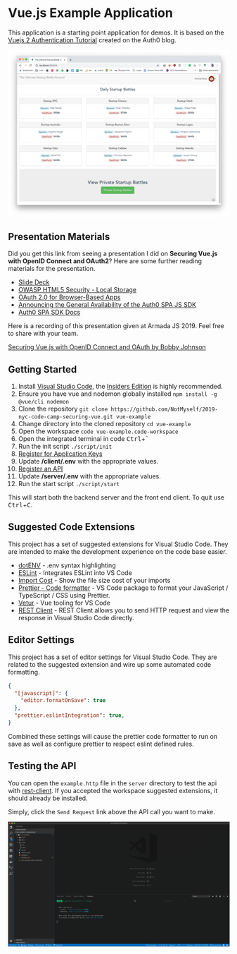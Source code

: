 # Vue.js Example Application

This application is a starting point application for demos. It is based on the [Vuejs 2 Authentication Tutorial](https://auth0.com/blog/vuejs2-authentication-tutorial/) created on the Auth0 blog.

![Vue Example](/docs/images/screenshot.png?raw=true "Vue Example")

## Presentation Materials

Did you get this link from seeing a presentation I did on **Securing Vue.js with OpenID Connect and OAuth2**? Here are some further reading materials for the presentation.

- [Slide Deck](https://www.slideshare.net/secret/2keSpaXJYIWIq1)
- [OWASP HTML5 Security - Local Storage](https://cheatsheetseries.owasp.org/cheatsheets/HTML5_Security_Cheat_Sheet.html#local-storage)
- [OAuth 2.0 for Browser-Based Apps](https://tools.ietf.org/html/draft-parecki-oauth-browser-based-apps-02)
- [Announcing the General Availability of the Auth0 SPA JS SDK](https://community.auth0.com/t/announcing-the-general-availability-of-the-auth0-spa-js-sdk/27399)
- [Auth0 SPA SDK Docs](https://auth0.github.io/auth0-spa-js/index.html)

Here is a recording of this presentation given at Armada JS 2019. Feel free to share with your team.

[Securing Vue.js with OpenID Connect and OAuth by Bobby Johnson](https://www.youtube.com/watch?v=r0BCki3U2AM)

## Getting Started

1. Install [Visual Studio Code](https://code.visualstudio.com/), the [Insiders Edition](https://code.visualstudio.com/insiders) is highly recommended.
1. Ensure you have vue and nodemon globally installed `npm install -g @vue/cli nodemon`
1. Clone the repository `git clone https://github.com/NotMyself/2019-nyc-code-camp-securing-vue.git vue-example`
1. Change directory into the cloned repository `cd vue-example`
1. Open the workspace `code vue-example.code-workspace`
1. Open the integrated terminal in code <kbd>Ctrl</kbd>+<kbd>`</kbd>
1. Run the init script `./script/init`
1. [Register for Application Keys](https://auth0.com/docs/quickstart/spa/vuejs#get-your-application-keys)
1. Update **/client/.env** with the appropriate values.
1. [Register an API](https://auth0.com/docs/quickstart/backend/nodejs#create-an-api)
1. Update **/server/.env** with the appropriate values.
1. Run the start script `./script/start`

This will start both the backend server and the front end client. To quit use <kbd>Ctrl</kbd>+<kbd>C</kbd>.

## Suggested Code Extensions

This project has a set of suggested extensions for Visual Studio Code. They are intended to make the development experience on the code base easier.

- [dotENV](https://marketplace.visualstudio.com/items?itemName=mikestead.dotenv) - .env syntax highlighting
- [ESLint](https://marketplace.visualstudio.com/items?itemName=dbaeumer.vscode-eslint) - Integrates ESLint into VS Code
- [Import Cost](https://marketplace.visualstudio.com/items?itemName=wix.vscode-import-cost) - Show the file size cost of your imports
- [Prettier - Code formatter](https://marketplace.visualstudio.com/items?itemName=esbenp.prettier-vscode) - VS Code package to format your JavaScript / TypeScript / CSS using Prettier.
- [Vetur](https://marketplace.visualstudio.com/items?itemName=octref.vetur) - Vue tooling for VS Code
- [REST Client](https://marketplace.visualstudio.com/items?itemName=humao.rest-client) - REST Client allows you to send HTTP request and view the response in Visual Studio Code directly.

## Editor Settings

This project has a set of editor settings for Visual Studio Code. They are related to the suggested extension and wire up some automated code formatting.

```json
{
  "[javascript]": {
    "editor.formatOnSave": true
  },
  "prettier.eslintIntegration": true,
}
```
Combined these settings will cause the prettier code formatter to run on save as well as configure prettier to respect eslint defined rules.

## Testing the API

You can open the `example.http` file in the `server` directory to test the api with [rest-client](https://marketplace.visualstudio.com/items?itemName=humao.rest-client). If you accepted the workspace suggested extensions, it should already be installed.

Simply, click the `Send Request` link above the API call you want to make.

![Rest Client Usage](/docs/images/example.http.gif?raw=true "Rest Client Usage")
